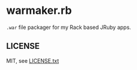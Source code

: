 
# warmaker.rb

`.war` file packager for my Rack based JRuby apps.


## LICENSE

MIT, see [LICENSE.txt](LICENSE.txt)

